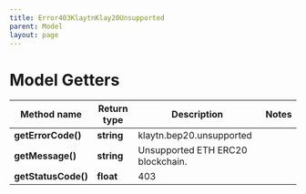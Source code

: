 ```yaml
---
title: Error403KlaytnKlay20Unsupported
parent: Model
layout: page
---
```


# Model Getters

Method name | Return type | Description | Notes
------------ | ------------- | ------------- | -------------
**getErrorCode()** | **string** | klaytn.bep20.unsupported |
**getMessage()** | **string** | Unsupported ETH ERC20 blockchain. |
**getStatusCode()** | **float** | 403 |

